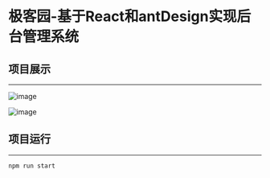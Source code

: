 # **极客园**-**基于React和antDesign实现后台管理系统**



## 项目展示

***

![image](https://github.com/Ni0duann/react-jike/blob/master/remedImg/image-20241007202708389.png)


![image](https://github.com/Ni0duann/react-jike/blob/master/remedImg/image-20241007202729476.png)




## 项目运行

***



```
npm run start
```



